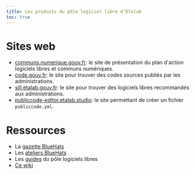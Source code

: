 ```yaml
---
title: Les produits du pôle logiciel libre d'Etalab
toc: true
---
```


# Sites web

- [communs.numerique.gouv.fr](https://communs.numerique.gouv.fr): le site de présentation du plan d'action logiciels libres et communs numériques.
- [code.gouv.fr](https://code.gouv.fr): le site pour trouver des codes sources publiés par les administrations.
- [sill.etalab.gouv.fr](https://sill.etalab.gouv.fr): le site pour trouver des logiciels libres recommandés aux administrations.
- [publiccode-editor.etalab.studio](https://publiccode-editor.etalab.studio/): le site permettant de créer un fichier `publiccode.yml`.

# Ressources

- La [gazette BlueHats](https://communs.numerique.gouv.fr/gazette/)
- Les [ateliers BlueHats](https://communs.numerique.gouv.fr/bluehats/ateliers/)
- Les [guides](guides.md) du pôle logiciels libres
- [Ce wiki](https://man.sr.ht/~etalab/logiciels-libres/)
